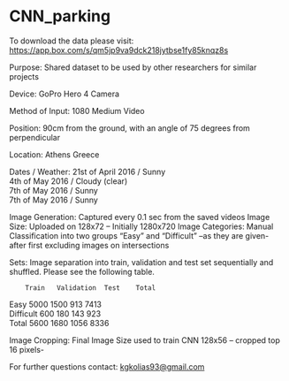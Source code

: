 # CNN_parking
To download the data please visit: https://app.box.com/s/qm5jp9va9dck218jytbse1fy85knqz8s 

Purpose: Shared dataset to be used by other researchers for similar projects 

Device: GoPro Hero 4 Camera

Method of Input: 1080 Medium Video 

Position: 90cm from the ground, with an angle of 75 degrees from perpendicular


Location: 		Athens Greece                                                                                                    


Dates / Weather:	21st of April 2016	/	Sunny                                                                                  
                    	4th of May 2016  	/	Cloudy (clear)                                                                                  
			7th of May 2016		/	Sunny                                                                                  
			7th of May 2016		/	Sunny                                                                                  

Image Generation: Captured every 0.1 sec from the saved videos
Image Size: Uploaded on 128x72 – Initially 1280x720 
Image Categories: Manual Classification into two groups “Easy” and “Difficult” –as they are given- after first excluding images on intersections

Sets: Image separation into train, validation and test set sequentially and shuffled. Please see the following table.


		Train	Validation	Test	Total                            
Easy		5000	1500		913	7413                                                                                   
Difficult	600	180		143	923                                                                                   
Total		5600	1680		1056	8336                                                                                   


Image Cropping: Final Image Size used to train CNN 128x56 – cropped top 16 pixels-


For further questions contact: kgkolias93@gmail.com  

